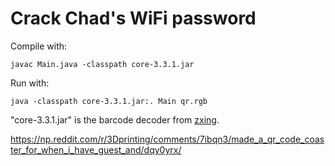 # Crack Chad's WiFi password

Compile with:

```
javac Main.java -classpath core-3.3.1.jar
```

Run with:

```
java -classpath core-3.3.1.jar:. Main qr.rgb
```

"core-3.3.1.jar" is the barcode decoder from [zxing](https://github.com/zxing/zxing).

https://np.reddit.com/r/3Dprinting/comments/7ibqn3/made_a_qr_code_coaster_for_when_i_have_guest_and/dqy0yrx/
